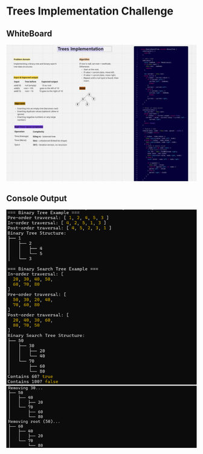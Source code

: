 # Trees Implementation Challenge

## WhiteBoard

![white-board](pics/whiteBoard.png)

## Console Output

![Console](pics/console1.png)
![Console](pics/console2.png)